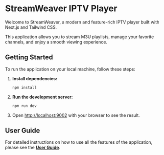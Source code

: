 # StreamWeaver IPTV Player

Welcome to StreamWeaver, a modern and feature-rich IPTV player built with Next.js and Tailwind CSS.

This application allows you to stream M3U playlists, manage your favorite channels, and enjoy a smooth viewing experience.

## Getting Started

To run the application on your local machine, follow these steps:

1.  **Install dependencies:**
    ```bash
    npm install
    ```

2.  **Run the development server:**
    ```bash
    npm run dev
    ```

3.  Open [http://localhost:9002](http://localhost:9002) with your browser to see the result.

## User Guide

For detailed instructions on how to use all the features of the application, please see the **[User Guide](./USER_GUIDE.md)**.
